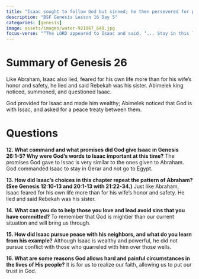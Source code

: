 ```yaml
---
title: "Isaac sought to follow God but sinned; he then persevered for peace with Abimelek"
description: "BSF Genesis Lesson 16 Day 5"
categories: [genesis]
image: assets/images/water-921067_640.jpg
focus-verse: "“The LORD appeared to Isaac and said, ‘... Stay in this land for a while, and I will be with you and will bless you. For to you and your descendants I will give all these lands and will confirm the oath I swore to your father Abraham.’ ” – Genesis 26:2-3"
---
```


# Summary of Genesis 26

Like Abraham, Isaac also lied, feared for his own life more than for his wife’s honor and safety, he lied and said Rebekah was his sister. Abimelek king noticed, summoned, and questioned Isaac. 

God provided for Isaac and made him wealthy; Abimelek noticed that God is with Issac, and asked for a peace treaty between them. 

# Questions

**12. What command and what promises did God give Isaac in Genesis 26:1-5? Why were God’s words to Isaac important at this time?** The promises God gave to Issac is very similar to the ones given to Abraham. God commanded Isaac to stay in Gerar and not go to Egypt.

**13. How did Isaac’s choices in this chapter repeat the pattern of Abraham? (See Genesis 12:10-13 and 20:1-13 with 21:22-34.)** Just like Abraham, Isaac feared for his own life more than for his wife’s honor and safety. He lied and said Rebekah was his sister.

**14. What can you do to help those you love and lead avoid sins that you have committed?** To remember that God is mightier than our current situation and will bring us through. 

**15. How did Isaac pursue peace with his neighbors, and what do you learn from his example?** Although Isaac is wealthy and powerful, he did not pursue conflict with those who quarreled with him over those wells. 

**16. What are some reasons God allows hard and painful circumstances in the lives of His people?** It is for us to realize our faith, allowing us to put our trust in God. 
